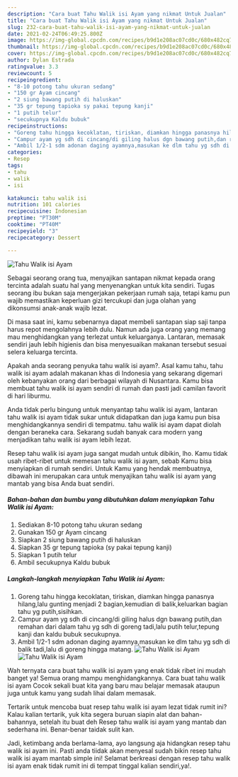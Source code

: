 ```yaml
---
description: "Cara buat Tahu Walik isi Ayam yang nikmat Untuk Jualan"
title: "Cara buat Tahu Walik isi Ayam yang nikmat Untuk Jualan"
slug: 232-cara-buat-tahu-walik-isi-ayam-yang-nikmat-untuk-jualan
date: 2021-02-24T06:49:25.800Z
image: https://img-global.cpcdn.com/recipes/b9d1e208ac07cd0c/680x482cq70/tahu-walik-isi-ayam-foto-resep-utama.jpg
thumbnail: https://img-global.cpcdn.com/recipes/b9d1e208ac07cd0c/680x482cq70/tahu-walik-isi-ayam-foto-resep-utama.jpg
cover: https://img-global.cpcdn.com/recipes/b9d1e208ac07cd0c/680x482cq70/tahu-walik-isi-ayam-foto-resep-utama.jpg
author: Dylan Estrada
ratingvalue: 3.3
reviewcount: 5
recipeingredient:
- "8-10 potong tahu ukuran sedang"
- "150 gr Ayam cincang"
- "2 siung bawang putih di haluskan"
- "35 gr tepung tapioka sy pakai tepung kanji"
- "1 putih telur"
- "secukupnya Kaldu bubuk"
recipeinstructions:
- "Goreng tahu hingga kecoklatan, tiriskan, diamkan hingga panasnya hilang,lalu gunting menjadi 2 bagian,kemudian di balik,keluarkan bagian tahu yg putih,sisihkan."
- "Campur ayam yg sdh di cincang/di giling halus dgn bawang putih,dan remahan dari dalam tahu yg sdh di goreng tadi,lalu putih telur,tepung kanji dan kaldu bubuk secukupnya."
- "Ambil 1/2-1 sdm adonan daging ayamnya,masukan ke dlm tahu yg sdh di balik tadi,lalu di goreng hingga matang."
categories:
- Resep
tags:
- tahu
- walik
- isi

katakunci: tahu walik isi 
nutrition: 101 calories
recipecuisine: Indonesian
preptime: "PT30M"
cooktime: "PT40M"
recipeyield: "3"
recipecategory: Dessert

---
```



![Tahu Walik isi Ayam](https://img-global.cpcdn.com/recipes/b9d1e208ac07cd0c/680x482cq70/tahu-walik-isi-ayam-foto-resep-utama.jpg)

Sebagai seorang orang tua, menyajikan santapan nikmat kepada orang tercinta adalah suatu hal yang menyenangkan untuk kita sendiri. Tugas seorang ibu bukan saja mengerjakan pekerjaan rumah saja, tetapi kamu pun wajib memastikan keperluan gizi tercukupi dan juga olahan yang dikonsumsi anak-anak wajib lezat.

Di masa  saat ini, kamu sebenarnya dapat membeli santapan siap saji tanpa harus repot mengolahnya lebih dulu. Namun ada juga orang yang memang mau menghidangkan yang terlezat untuk keluarganya. Lantaran, memasak sendiri jauh lebih higienis dan bisa menyesuaikan makanan tersebut sesuai selera keluarga tercinta. 



Apakah anda seorang penyuka tahu walik isi ayam?. Asal kamu tahu, tahu walik isi ayam adalah makanan khas di Indonesia yang sekarang digemari oleh kebanyakan orang dari berbagai wilayah di Nusantara. Kamu bisa membuat tahu walik isi ayam sendiri di rumah dan pasti jadi camilan favorit di hari liburmu.

Anda tidak perlu bingung untuk menyantap tahu walik isi ayam, lantaran tahu walik isi ayam tidak sukar untuk didapatkan dan juga kamu pun bisa menghidangkannya sendiri di tempatmu. tahu walik isi ayam dapat diolah dengan beraneka cara. Sekarang sudah banyak cara modern yang menjadikan tahu walik isi ayam lebih lezat.

Resep tahu walik isi ayam juga sangat mudah untuk dibikin, lho. Kamu tidak usah ribet-ribet untuk memesan tahu walik isi ayam, sebab Kamu bisa menyiapkan di rumah sendiri. Untuk Kamu yang hendak membuatnya, dibawah ini merupakan cara untuk menyajikan tahu walik isi ayam yang mantab yang bisa Anda buat sendiri.

<!--inarticleads1-->

##### Bahan-bahan dan bumbu yang dibutuhkan dalam menyiapkan Tahu Walik isi Ayam:

1. Sediakan 8-10 potong tahu ukuran sedang
1. Gunakan 150 gr Ayam cincang
1. Siapkan 2 siung bawang putih di haluskan
1. Siapkan 35 gr tepung tapioka (sy pakai tepung kanji)
1. Siapkan 1 putih telur
1. Ambil secukupnya Kaldu bubuk




<!--inarticleads2-->

##### Langkah-langkah menyiapkan Tahu Walik isi Ayam:

1. Goreng tahu hingga kecoklatan, tiriskan, diamkan hingga panasnya hilang,lalu gunting menjadi 2 bagian,kemudian di balik,keluarkan bagian tahu yg putih,sisihkan.
1. Campur ayam yg sdh di cincang/di giling halus dgn bawang putih,dan remahan dari dalam tahu yg sdh di goreng tadi,lalu putih telur,tepung kanji dan kaldu bubuk secukupnya.
1. Ambil 1/2-1 sdm adonan daging ayamnya,masukan ke dlm tahu yg sdh di balik tadi,lalu di goreng hingga matang.
<img src="https://img-global.cpcdn.com/steps/bf7a98ef99b2147a/160x128cq70/tahu-walik-isi-ayam-langkah-memasak-3-foto.jpg" alt="Tahu Walik isi Ayam"><img src="https://img-global.cpcdn.com/steps/abbf58040c59147d/160x128cq70/tahu-walik-isi-ayam-langkah-memasak-3-foto.jpg" alt="Tahu Walik isi Ayam">



Wah ternyata cara buat tahu walik isi ayam yang enak tidak ribet ini mudah banget ya! Semua orang mampu menghidangkannya. Cara buat tahu walik isi ayam Cocok sekali buat kita yang baru mau belajar memasak ataupun juga untuk kamu yang sudah lihai dalam memasak.

Tertarik untuk mencoba buat resep tahu walik isi ayam lezat tidak rumit ini? Kalau kalian tertarik, yuk kita segera buruan siapin alat dan bahan-bahannya, setelah itu buat deh Resep tahu walik isi ayam yang mantab dan sederhana ini. Benar-benar taidak sulit kan. 

Jadi, ketimbang anda berlama-lama, ayo langsung aja hidangkan resep tahu walik isi ayam ini. Pasti anda tiidak akan menyesal sudah bikin resep tahu walik isi ayam mantab simple ini! Selamat berkreasi dengan resep tahu walik isi ayam enak tidak rumit ini di tempat tinggal kalian sendiri,ya!.

